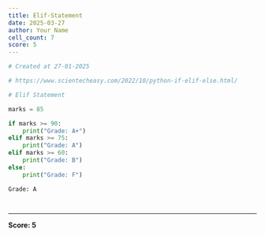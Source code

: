 ```yaml
---
title: Elif-Statement
date: 2025-03-27
author: Your Name
cell_count: 7
score: 5
---
```


```python
# Created at 27-01-2025
```


```python
# https://www.scientecheasy.com/2022/10/python-if-elif-else.html/
```


```python
# Elif Statement
```


```python
marks = 85
```


```python
if marks >= 90:
    print("Grade: A+")
elif marks >= 75:
    print("Grade: A")
elif marks >= 60:
    print("Grade: B")
else:
    print("Grade: F")
```

    Grade: A



```python

```


```python

```


---
**Score: 5**
